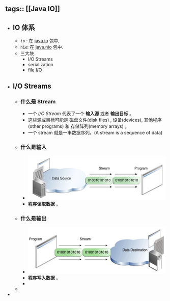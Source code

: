 tags:: [[Java IO]]
---

- ## IO 体系
	- `io` : 在 [java.io](https://docs.oracle.com/javase/8/docs/api/java/io/package-summary.html) 包中,
	- `nio`: 在 [java.nio](https://docs.oracle.com/javase/8/docs/api/java/nio/package-summary.html) 包中.
	- 三大块
		- I/O Streams
		- serialization
		- file I/O
- ## I/O Streams
	- ### 什么是 Stream
		- 一个 *I/O Stream* 代表了一个 **输入源** 或者 **输出目标** 。
		- 这些源或目标可能是 磁盘文件(disk files) , 设备(devices), 其他程序(other programs) 和 存储阵列(memory arrays) 。
		- 一个 stream 就是一串数据序列。(A stream is a sequence of data)
	- ### 什么是输入
		- ![image.png](../assets/image_1688657091337_0.png)
		- **程序读取数据** 。
	- ### 什么是输出
		- ![image.png](../assets/image_1688657210990_0.png)
		- **程序写入数据** 。
		-
	-
-